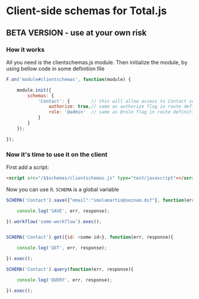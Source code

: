 # Client-side schemas for Total.js

## **BETA VERSION - use at your own risk**

### How it works

All you need is the clientschemas.js module.
Then initialize the module, by using bellow code in some definition file

```javascript
F.on('module#clientschemas', function(module) {

	module.init({
		schemas: {
			'Contact': {		// this will allow access to Contact schema
				authorize: true,// same as authorize flag in route definition, uses F.onAuthorize
				role: '@admin'  // same as @role flag in route definition
			}
		}
	});

});
```

### Now it's time to use it on the client

First add a script:
```html
<script src="/$$schemas/clientschemas.js" type="text/javascript"></script>
```

Now you can use it. `SCHEMA` is a global variable
```javascript
SCHEMA('Contact').save({"email":"smolamartin@seznam.dsf"}, function(err, response){

	console.log('SAVE', err, response);

}).workflow('some-workflow').exec();


SCHEMA('Contact').get({id: <some-id>}, function(err, response){

	console.log('GET', err, response);

}).exec(); 

SCHEMA('Contact').query(function(err, response){

	console.log('QUERY', err, response);

}).exec();
```